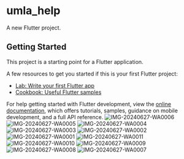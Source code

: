 # umla_help

A new Flutter project.

## Getting Started

This project is a starting point for a Flutter application.

A few resources to get you started if this is your first Flutter project:

- [Lab: Write your first Flutter app](https://docs.flutter.dev/get-started/codelab)
- [Cookbook: Useful Flutter samples](https://docs.flutter.dev/cookbook)

For help getting started with Flutter development, view the
[online documentation](https://docs.flutter.dev/), which offers tutorials,
samples, guidance on mobile development, and a full API reference.
![IMG-20240627-WA0006](https://github.com/Bhasvanth-Dev9380/adhicine/assets/157608971/732fc04e-215f-4564-adb0-de6b5c988698)
![IMG-20240627-WA0005](https://github.com/Bhasvanth-Dev9380/adhicine/assets/157608971/6d5552c3-f3ff-43b2-ac84-89ba892a8a7e)
![IMG-20240627-WA0004](https://github.com/Bhasvanth-Dev9380/adhicine/assets/157608971/999b2210-f9bd-4d90-8085-436d7ea4ec2b)
![IMG-20240627-WA0003](https://github.com/Bhasvanth-Dev9380/adhicine/assets/157608971/c94cda9c-3ea3-4c3a-83a9-9311beabee83)
![IMG-20240627-WA0002](https://github.com/Bhasvanth-Dev9380/adhicine/assets/157608971/f7e5f6d7-250b-434c-a0a5-f5d03333f499)
![IMG-20240627-WA0001](https://github.com/Bhasvanth-Dev9380/adhicine/assets/157608971/7c0dd842-1739-4e17-8f50-f3797e365330)
![IMG-20240627-WA0011](https://github.com/Bhasvanth-Dev9380/adhicine/assets/157608971/d4424f73-aea7-4f9d-8593-b0811943aa29)
![IMG-20240627-WA0010](https://github.com/Bhasvanth-Dev9380/adhicine/assets/157608971/08c02dda-ffa3-4865-afb3-e803f1042b54)
![IMG-20240627-WA0009](https://github.com/Bhasvanth-Dev9380/adhicine/assets/157608971/09cc02bc-08aa-4346-80cd-f60de1a08eea)
![IMG-20240627-WA0008](https://github.com/Bhasvanth-Dev9380/adhicine/assets/157608971/27ed2ebd-4a22-4231-812a-ac99941be1d6)
![IMG-20240627-WA0007](https://github.com/Bhasvanth-Dev9380/adhicine/assets/157608971/70179f57-b020-4f8f-a4ab-a86f245f75dd)
